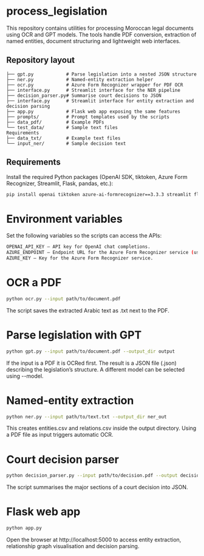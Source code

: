 # process_legislation

This repository contains utilities for processing Moroccan legal documents using OCR and GPT models. The tools handle PDF conversion, extraction of named entities, document structuring and lightweight web interfaces.

## Repository layout
```
├── gpt.py            # Parse legislation into a nested JSON structure
├── ner.py            # Named‑entity extraction helper
├── ocr.py            # Azure Form Recognizer wrapper for PDF OCR
├── interface.py      # Streamlit interface for the NER pipeline
├── decision_parser.py# Summarise court decisions to JSON
├── interface.py      # Streamlit interface for entity extraction and decision parsing
├── app.py            # Flask web app exposing the same features
├── prompts/          # Prompt templates used by the scripts
├── data_pdf/         # Example PDFs
└── test_data/        # Sample text files
Requirements
├── data_txt/         # Example text files
└── input_ner/        # Sample decision text
```
## Requirements

Install the required Python packages (OpenAI SDK, tiktoken, Azure Form Recognizer, Streamlit, Flask, pandas, etc.):

```bash
pip install openai tiktoken azure-ai-formrecognizer==3.3.3 streamlit flask pandas
```

# Environment variables

Set the following variables so the scripts can access the APIs:
```bash
OPENAI_API_KEY – API key for OpenAI chat completions.
AZURE_ENDPOINT – Endpoint URL for the Azure Form Recognizer service (used by ocr.py).
AZURE_KEY – Key for the Azure Form Recognizer service.
```
# OCR a PDF
```bash
python ocr.py --input path/to/document.pdf
```
The script saves the extracted Arabic text as <document>.txt next to the PDF.

# Parse legislation with GPT
```bash
python gpt.py --input path/to/document.pdf --output_dir output
```
If the input is a PDF it is OCRed first. The result is a JSON file (<document>.json) describing the legislation’s structure. A different model can be selected using --model.

# Named‑entity extraction
```bash
python ner.py --input path/to/text.txt --output_dir ner_out
```
This creates entities.csv and relations.csv inside the output directory. Using a PDF file as input triggers automatic OCR.

# Court decision parser
```bash
python decision_parser.py --input path/to/decision.pdf --output decision.json
```
The script summarises the major sections of a court decision into JSON.

# Flask web app
```bash
python app.py
```
Open the browser at http://localhost:5000 to access entity extraction, relationship graph visualisation and decision parsing.
